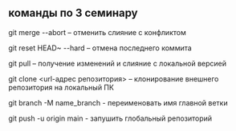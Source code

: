 ## команды по 3 семинару

git merge --abort – отменить слияние с конфликтом

git reset HEAD~ --hard – отмена последнего коммита

git pull – получение изменений и слияние с локальной версией

git clone <url-адрес репозитория> – клонирование внешнего репозитория на  локальный ПК

git branch -M name_branch - переименовать имя главной ветки

git push -u origin main - запушить глобальный репозиторий 